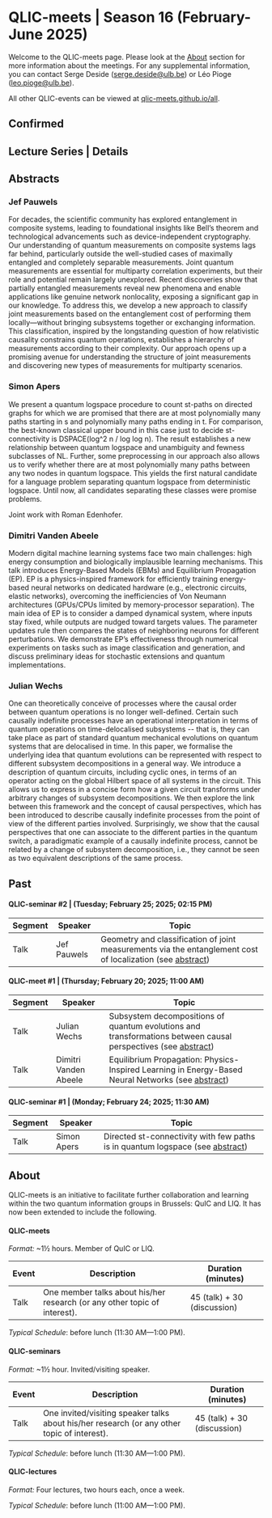 # QLIC-meets | Season 16 (February-June 2025)
Welcome to the QLIC-meets page. Please look at the [About](#About) section for more information about the meetings. For any supplemental information, you can contact Serge Deside (serge.deside@ulb.be) or Léo Pioge (leo.pioge@ulb.be).  

All other QLIC-events can be viewed at [qlic-meets.github.io/all](https://qlic-meets.github.io/all). 

## Confirmed

## Lecture Series | Details

## Abstracts

### Jef Pauwels
For decades, the scientific community has explored entanglement in composite systems, leading to foundational insights like Bell’s theorem and technological advancements such as device-independent cryptography. Our understanding of quantum measurements on composite systems lags far behind, particularly outside the well-studied cases of maximally entangled and completely separable measurements. Joint quantum measurements are essential for multiparty correlation experiments, but their role and potential remain largely unexplored. Recent discoveries show that partially entangled measurements reveal new phenomena and enable applications like genuine network nonlocality, exposing a significant gap in our knowledge. To address this, we develop a new approach to classify joint measurements based on the entanglement cost of performing them locally—without bringing subsystems together or exchanging information. This classification, inspired by the longstanding question of how relativistic causality constrains quantum operations, establishes a hierarchy of measurements according to their complexity. Our approach opens up a promising avenue for understanding the structure of joint measurements and discovering new types of measurements for multiparty scenarios.

### Simon Apers
We present a quantum logspace procedure to count st-paths on directed graphs for which we are promised that there are at most polynomially many paths starting in s and polynomially many paths ending in t. For comparison, the best-known classical upper bound in this case just to decide st-connectivity is DSPACE(log^2 n / log log n). The result establishes a new relationship between quantum logspace and unambiguity and fewness subclasses of NL. Further, some preprocessing in our approach also allows us to verify whether there are at most polynomially many paths between any two nodes in quantum logspace. This yields the first natural candidate for a language problem separating quantum logspace from deterministic logspace. Until now, all candidates separating these classes were promise problems.

Joint work with Roman Edenhofer.

### Dimitri Vanden Abeele

Modern digital machine learning systems face two main challenges: high energy consumption and biologically implausible learning mechanisms. This talk introduces Energy-Based Models (EBMs) and Equilibrium Propagation (EP). EP is a physics-inspired framework for efficiently training energy-based neural networks on dedicated hardware (e.g., electronic circuits, elastic networks), overcoming the inefficiencies of Von Neumann architectures (GPUs/CPUs limited by memory-processor separation). The main idea of EP is to consider a damped dynamical system, where inputs stay fixed, while outputs are nudged toward targets values. The parameter updates rule then compares the states of neighboring neurons for different perturbations. We demonstrate EP’s effectiveness through numerical experiments on tasks such as image classification and generation, and discuss preliminary ideas for stochastic extensions and quantum implementations.

### Julian Wechs

One can theoretically conceive of processes where the causal order between quantum operations is no longer well-defined. Certain such causally indefinite processes have an operational interpretation in terms of quantum operations on time-delocalised subsystems -- that is, they can take place as part of standard quantum mechanical evolutions on quantum systems that are delocalised in time. In this paper, we formalise the underlying idea that quantum evolutions can be represented with respect to different subsystem decompositions in a general way. We introduce a description of quantum circuits, including cyclic ones, in terms of an operator acting on the global Hilbert space of all systems in the circuit. This allows us to express in a concise form how a given circuit transforms under arbitrary changes of subsystem decompositions. We then explore the link between this framework and the concept of causal perspectives, which has been introduced to describe causally indefinite processes from the point of view of the different parties involved. Surprisingly, we show that the causal perspectives that one can associate to the different parties in the quantum switch, a paradigmatic example of a causally indefinite process, cannot be related by a change of subsystem decomposition, i.e., they cannot be seen as two equivalent descriptions of the same process.

## Past

#### QLIC-seminar #2 | (Tuesday; February 25; 2025; 02:15 PM) 

| Segment | Speaker      | Topic                                                        | 
| ------- | ------------ | ------------------------------------------------------------ | 
|  Talk | Jef Pauwels | Geometry and classification of joint measurements via the entanglement cost of localization (see [abstract](#Jef-Pauwels)) | 

#### QLIC-meet #1 | (Thursday; February 20; 2025; 11:00 AM) 

| Segment | Speaker      | Topic                                                        | 
| ------- | ------------ | ------------------------------------------------------------ | 
|  Talk | Julian Wechs | Subsystem decompositions of quantum evolutions and transformations between causal perspectives (see [abstract](#Julian-Wechs)) | 
|  Talk | Dimitri Vanden Abeele | Equilibrium Propagation: Physics-Inspired Learning in Energy-Based Neural Networks (see [abstract](#Dimitri-Vanden-Abeele)) | 

#### QLIC-seminar #1 | (Monday; February 24; 2025; 11:30 AM) 

| Segment | Speaker      | Topic                                                        | 
| ------- | ------------ | ------------------------------------------------------------ | 
|  Talk | Simon Apers | Directed st-connectivity with few paths is in quantum logspace (see [abstract](#Simon-Apers)) | 


## About

QLIC-meets is an initiative to facilitate further collaboration and learning within the two quantum information groups in Brussels: QuIC and LIQ. It has now been extended to include the following.


#### QLIC-meets

*Format:* ~1½ hours. Member of QuIC or LIQ.

 | Event    | Description                                                  | Duration (minutes)          |
 | -------- | ------------------------------------------------------------ | --------------------------- |
 | Talk     | One member talks about his/her research (or any other topic of interest). | 45 (talk) + 30 (discussion) |

*Typical Schedule*: before lunch (11:30 AM—1:00 PM).

#### QLIC-seminars

*Format:* ~1½ hour. Invited/visiting speaker.

 | Event    | Description                                                  | Duration (minutes)          |
 | -------- | ------------------------------------------------------------ | --------------------------- |
 | Talk     | One invited/visiting speaker talks about his/her research (or any other topic of interest). | 45 (talk) + 30 (discussion) |

*Typical Schedule*: before lunch (11:30 AM—1:00 PM).


#### QLIC-lectures

*Format:* Four lectures, two hours each, once a week.

*Typical Schedule*: before lunch (11:00 AM—1:00 PM).
